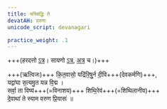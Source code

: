 ```yaml
---
title: यच्चिद्धि ते
devatAH: वरुणः
unicode_script: devanagari

practice_weight: .1
---
```



+++(हरदत्तो [ऽत्र](https://archive.org/stream/taittiriya/taittiriya_ekagni_kanda_haradatta#page/n33/mode/2up)। सायणो [ऽत्र](https://archive.org/stream/RgVedaWithSayanasCommentaryPart1/rv_sayanabhasya_part1#page/n223/mode/2up), [अत्र](https://archive.org/stream/Anandashram_Samskrita_Granthavali_Anandashram_Sanskrit_Series/ASS_042_Krishna_Yajurvediya_Taittiriya_Samhita_Part_5_-_Kasinath_Sastri_Agase_1946#page/n311/mode/2up) च।)+++

<div class="js_include" url="/vedAH/Rk/shAkalam/saMhitA/vishvAsa-prastutiH/01/025/01_yachchiddhi_te.md"  newLevelForH1="2" includeTitle="false"> </div>

<div class="js_include" url="/vedAH/Rk/shAkalam/saMhitA/vishvAsa-prastutiH/07/089/05_yatkiM_chedaM.md"  newLevelForH1="2" includeTitle="false"> </div>

+++(ऋत्विजः)+++ कि॒त॒वासो॒ यद्रि॑रि॒षुुर्न दी॒वि+++(देवकर्मणि)+++,  
यद्वा॑घा स॒त्यमु॒त यन्न वि॒द्म ।  
सर्वा॒ ता विष्य॑+++(=विनाशय)+++ शिथि॒रेव॑+++(=शिथिलानीव)+++  
दे॒वाथा॑ ते स्याम वरुण प्रि॒यासः॑ ॥
